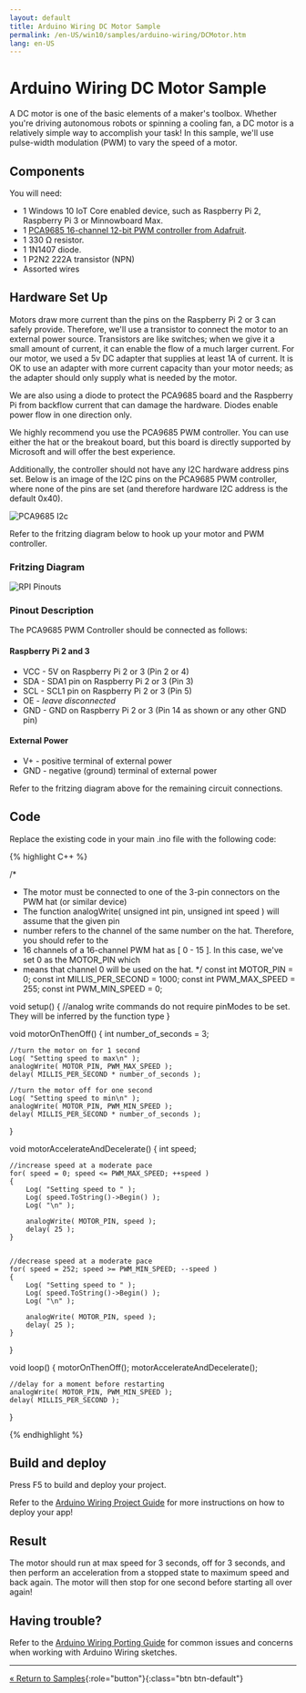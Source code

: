 ```yaml
---
layout: default
title: Arduino Wiring DC Motor Sample
permalink: /en-US/win10/samples/arduino-wiring/DCMotor.htm
lang: en-US
---
```


# Arduino Wiring DC Motor Sample

A DC motor is one of the basic elements of a maker's toolbox. Whether you're driving autonomous robots or spinning a cooling fan, a DC motor is a relatively simple way to accomplish your task! In this sample, we'll use pulse-width modulation (PWM) to vary the speed of a motor.

## Components

You will need:

* 1 Windows 10 IoT Core enabled device, such as Raspberry Pi 2, Raspberry Pi 3 or Minnowboard Max.
* 1 [PCA9685 16-channel 12-bit PWM controller from Adafruit](http://www.adafruit.com/product/815).
* 1 330 Ω resistor.
* 1 1N1407 diode.
* 1 P2N2 222A transistor (NPN)
* Assorted wires

## Hardware Set Up

Motors draw more current than the pins on the Raspberry Pi 2 or 3 can safely provide. Therefore, we'll use a transistor to connect the motor to an external power source. Transistors are like switches; when we give it a small amount of current, it can enable the flow of a much larger current. For our motor, we used a 5v DC adapter that supplies at least 1A of current. It is OK to use an adapter with more current capacity than your motor needs; as the adapter should only supply what is needed by the motor.

We are also using a diode to protect the PCA9685 board and the Raspberry Pi from backflow current that can damage the hardware. Diodes enable power flow in one direction only.

We highly recommend you use the PCA9685 PWM controller. You can use either the hat or the breakout board, but this board is directly supported by Microsoft and will offer the best experience.

Additionally, the controller should not have any I2C hardware address pins set. Below is an image of the I2C pins on the PCA9685 PWM controller, where none of the pins are set (and therefore hardware I2C address is the default 0x40).

![PCA9685 I2c]({{site.baseurl}}/Resources/images/arduino_wiring/pca9685_i2c.jpg)

Refer to the fritzing diagram below to hook up your motor and PWM controller.

### Fritzing Diagram

![RPI Pinouts]({{site.baseurl}}/Resources/images/arduino_wiring/dcmotor.png)

### Pinout Description

The PCA9685 PWM Controller should be connected as follows:

#### Raspberry Pi 2 and 3

- VCC - 5V on Raspberry Pi 2 or 3 (Pin 2 or 4)
- SDA - SDA1 pin on Raspberry Pi 2 or 3 (Pin 3)
- SCL - SCL1 pin on Raspberry Pi 2 or 3 (Pin 5)
- OE - *leave disconnected*
- GND - GND on Raspberry Pi 2 or 3 (Pin 14 as shown or any other GND pin)

#### External Power

- V+ - positive terminal of external power
- GND - negative (ground) terminal of external power

Refer to the fritzing diagram above for the remaining circuit connections.


## Code

Replace the existing code in your main .ino file with the following code:

{% highlight C++ %}


/*
 * The motor must be connected to one of the 3-pin connectors on the PWM hat (or similar device)
 * The function analogWrite( unsigned int pin, unsigned int speed ) will assume that the given pin
 *   number refers to the channel of the same number on the hat. Therefore, you should refer to the
 *   16 channels of a 16-channel PWM hat as [ 0 - 15 ]. In this case, we've set 0 as the MOTOR_PIN which
 *   means that channel 0 will be used on the hat. 
 */
const int MOTOR_PIN = 0;
const int MILLIS_PER_SECOND = 1000;
const int PWM_MAX_SPEED = 255;
const int PWM_MIN_SPEED = 0;

void setup()
{
    //analog write commands do not require pinModes to be set. They will be inferred by the function type
}


void motorOnThenOff()
{
    int number_of_seconds = 3;

    //turn the motor on for 1 second
    Log( "Setting speed to max\n" );
    analogWrite( MOTOR_PIN, PWM_MAX_SPEED );
    delay( MILLIS_PER_SECOND * number_of_seconds );

    //turn the motor off for one second
    Log( "Setting speed to min\n" );
    analogWrite( MOTOR_PIN, PWM_MIN_SPEED );
    delay( MILLIS_PER_SECOND * number_of_seconds );
}


void motorAccelerateAndDecelerate()
{
    int speed;

    //increase speed at a moderate pace
    for( speed = 0; speed <= PWM_MAX_SPEED; ++speed )
    {
        Log( "Setting speed to " );
        Log( speed.ToString()->Begin() );
        Log( "\n" );

        analogWrite( MOTOR_PIN, speed );
        delay( 25 );
    }


    //decrease speed at a moderate pace
    for( speed = 252; speed >= PWM_MIN_SPEED; --speed )
    {
        Log( "Setting speed to " );
        Log( speed.ToString()->Begin() );
        Log( "\n" );

        analogWrite( MOTOR_PIN, speed );
        delay( 25 );
    }
}


void loop()
{
    motorOnThenOff();
    motorAccelerateAndDecelerate();

    //delay for a moment before restarting
    analogWrite( MOTOR_PIN, PWM_MIN_SPEED );
    delay( MILLIS_PER_SECOND );
}


{% endhighlight %}


## Build and deploy
Press F5 to build and deploy your project.

Refer to the [Arduino Wiring Project Guide]({{site.baseurl}}/{{page.lang}}/win10/ArduinoWiringProjectGuide.htm) for more instructions on how to deploy your app!

## Result

The motor should run at max speed for 3 seconds, off for 3 seconds, and then perform an acceleration from a stopped state to maximum speed and back again. The motor will then stop for one second before starting all over again!

## Having trouble?

Refer to the [Arduino Wiring Porting Guide]({{site.baseurl}}/{{page.lang}}/win10/ArduinoWiringPortingGuide.htm) for common issues and concerns when working with Arduino Wiring sketches.

---

[&laquo; Return to Samples]({{site.baseurl}}/{{page.lang}}/win10/StartCoding.htm){:role="button"}{:class="btn btn-default"}
